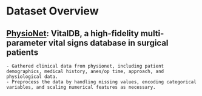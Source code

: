 # Dataset Overview
## [PhysioNet](https://physionet.org/content/vitaldb/1.0.0/): VitalDB, a high-fidelity multi-parameter vital signs database in surgical patients
    - Gathered clinical data from physionet, including patient demographics, medical history, anes/op time, approach, and physiological data.
    - Preprocess the data by handling missing values, encoding categorical variables, and scaling numerical features as necessary.
